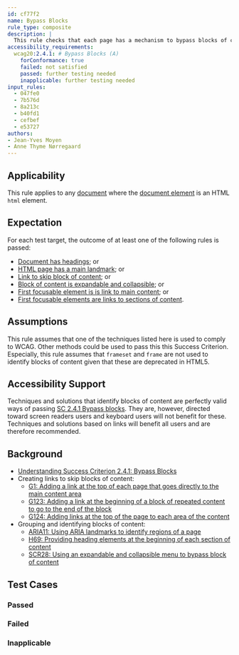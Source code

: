 ```yaml
---
id: cf77f2
name: Bypass Blocks
rule_type: composite
description: |
  This rule checks that each page has a mechanism to bypass blocks of content.
accessibility_requirements:
  wcag20:2.4.1: # Bypass Blocks (A)
    forConformance: true
    failed: not satisfied
    passed: further testing needed
    inapplicable: further testing needed
input_rules:
  - 047fe0
  - 7b576d
  - 8a213c
  - b40fd1
  - cefbef
  - e53727
authors:
- Jean-Yves Moyen
- Anne Thyme Nørregaard
---
```


## Applicability

This rule applies to any [document](#https://www.w3.org/TR/dom/#concept-document) where the [document element](#https://www.w3.org/TR/dom/#document-element) is an HTML `html` element.

## Expectation

For each test target, the outcome of at least one of the following rules is passed:
- [Document has headings](https://act-rules.github.io/rules/047fe0); or
- [HTML page has a main landmark](https://act-rules.github.io/rules/b40fd1); or
- [Link to skip block of content](https://act-rules.github.io/rules/7b576d); or
- [Block of content is expandable and collapsible](https://act-rules.github.io/rules/cefbef); or
- [First focusable element is is link to main content](https://act-rules.github.io/rules/8a213c); or
- [First focusable elements are links to sections of content](https://act-rules.github.io/rules/e53727).

## Assumptions

This rule assumes that one of the techniques listed here is used to comply to WCAG. Other methods could be used to pass this this Success Criterion. Especially, this rule assumes that `frameset` and `frame` are not used to identify blocks of content given that these are deprecated in HTML5.

## Accessibility Support

Techniques and solutions that identify blocks of content are perfectly valid ways of passing [SC 2.4.1 Bypass blocks](https://www.w3.org/WAI/WCAG21/Understanding/bypass-blocks.html). They are, however, directed toward screen readers users and keyboard users will not benefit for these. Techniques and solutions based on links will benefit all users and are therefore recommended. 

## Background
- [Understanding Success Criterion 2.4.1: Bypass Blocks](https://www.w3.org/WAI/WCAG21/Understanding/bypass-blocks.html)
- Creating links to skip blocks of content:
  - [G1: Adding a link at the top of each page that goes directly to the main content area](https://www.w3.org/WAI/WCAG21/Techniques/general/G1)
  - [G123: Adding a link at the beginning of a block of repeated content to go to the end of the block](https://www.w3.org/WAI/WCAG21/Techniques/general/G123)
  - [G124: Adding links at the top of the page to each area of the content](https://www.w3.org/WAI/WCAG21/Techniques/general/G124)
- Grouping and identifying blocks of content:
  - [ARIA11: Using ARIA landmarks to identify regions of a page](https://www.w3.org/WAI/WCAG21/Techniques/aria/ARIA11)
  - [H69: Providing heading elements at the beginning of each section of content](https://www.w3.org/WAI/WCAG21/Techniques/html/H69)
  - [SCR28: Using an expandable and collapsible menu to bypass block of content](https://www.w3.org/WAI/WCAG21/Techniques/client-side-script/SCR28)

## Test Cases

### Passed

### Failed

### Inapplicable
